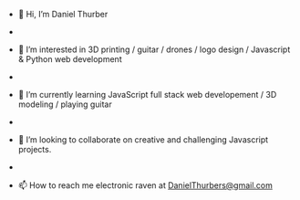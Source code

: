 

- 👋 Hi, I’m Daniel Thurber 

- 
- 👀 I’m interested in 3D printing / guitar / drones / logo design /  Javascript & Python web development
- 
- 🌱 I’m currently learning JavaScript full stack web developement / 3D modeling / playing guitar
- 
- 💞️ I’m looking to collaborate on creative and challenging Javascript projects.
- 
- 📫 How to reach me electronic raven at DanielThurbers@gmail.com

<!---
THUNDER-DANIEL/THUNDER-DANIEL is a ✨ special ✨ repository because its `README.md` (this file) appears on your GitHub profile.
You can click the Preview link to take a look at your changes.
--->
